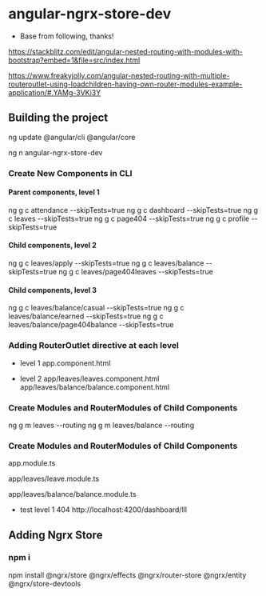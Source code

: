 # angular-ngrx-store-dev

- Base from following, thanks!

https://stackblitz.com/edit/angular-nested-routing-with-modules-with-bootstrap?embed=1&file=src/index.html

https://www.freakyjolly.com/angular-nested-routing-with-multiple-routeroutlet-using-loadchildren-having-own-router-modules-example-application/#.YAMg-3VKi3Y


## Building the project

ng update @angular/cli @angular/core

ng n angular-ngrx-store-dev

### Create New Components in CLI

#### Parent components, level 1

ng g c attendance --skipTests=true
ng g c dashboard                     --skipTests=true
ng g c leaves --skipTests=true
ng g c page404 --skipTests=true
ng g c profile --skipTests=true


#### Child components, level 2

ng g c leaves/apply --skipTests=true
ng g c leaves/balance --skipTests=true
ng g c leaves/page404leaves --skipTests=true


#### Child components, level 3

ng g c leaves/balance/casual --skipTests=true
ng g c leaves/balance/earned --skipTests=true
ng g c leaves/balance/page404balance --skipTests=true


### Adding RouterOutlet directive at each level

<router-outlet></router-outlet>

- level 1
app.component.html

- level 2
app/leaves/leaves.component.html
app/leaves/balance/balance.component.html

### Create Modules and RouterModules of Child Components


ng g m leaves --routing
ng g m leaves/balance --routing

### Create Modules and RouterModules of Child Components

app.module.ts

app/leaves/leave.module.ts

app/leaves/balance/balance.module.ts

- test level 1 404
http://localhost:4200/dashboard/lll



## Adding Ngrx Store

### npm i

npm install @ngrx/store @ngrx/effects @ngrx/router-store @ngrx/entity  @ngrx/store-devtools


